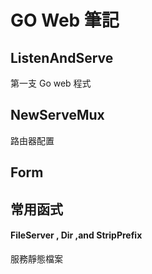 # GO Web 筆記

## ListenAndServe

第一支 Go web 程式

## NewServeMux

路由器配置

## Form

## 常用函式

#### FileServer , Dir ,and StripPrefix

服務靜態檔案